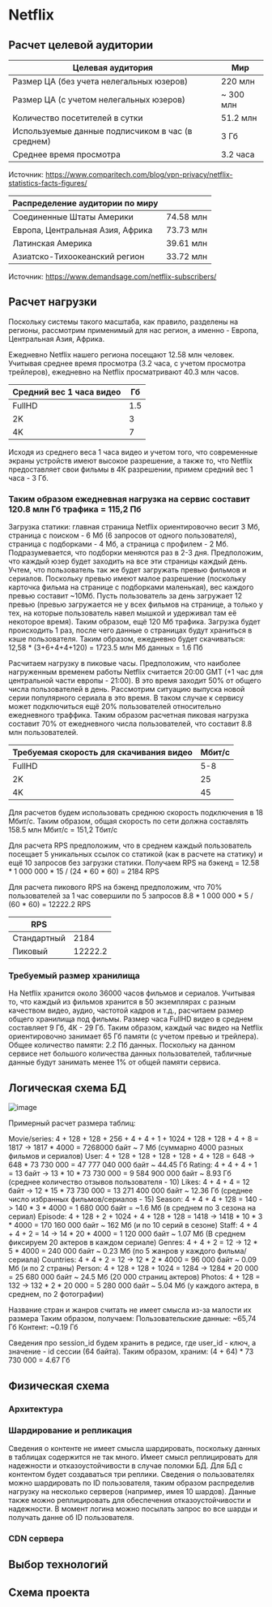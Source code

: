 # Netflix

## Расчет целевой аудитории

| Целевая аудитория                                 | Мир       |
|---------------------------------------------------|-----------|
| Размер ЦА (без учета нелегальных юзеров)          | 220 млн   |
| Размер ЦА (с учетом нелегальных юзеров)           | ~ 300 млн |
| Количество посетителей в сутки                    | 51.2 млн  |
| Используемые данные подписчиком в час (в среднем) | 3 Гб      |
| Среднее время просмотра                           | 3.2 часа  |

Источник: https://www.comparitech.com/blog/vpn-privacy/netflix-statistics-facts-figures/


| Распределение аудитории по миру   |           |
|-----------------------------------|-----------|
| Соединенные Штаты Америки         | 74.58 млн |
| Европа, Центральная Азия, Африка  | 73.73 млн |
| Латинская Америка                 | 39.61 млн |
| Азиатско-Тихоокеанский регион     | 33.72 млн |

Источник: https://www.demandsage.com/netflix-subscribers/ 

## Расчет нагрузки

Поскольку системы такого масштаба, как правило, разделены на регионы, рассмотрим применимый для нас регион, а именно - Европа, Центральная Азия, Африка.

Ежедневно Netflix нашего региона посещают 12.58 млн человек. Учитывая среднее время просмотра (3.2 часа, с учетом просмотра трейлеров), ежедневно на Netflix просматривают 40.3 млн часов.

| Средний вес 1 часа видео  | Гб  |
|---------------------------|-----|
| FullHD                    | 1.5 |
| 2K                        | 3   |
| 4K                        | 7   |

Исходя из среднего веса 1 часа видео и учетом того, что современные экраны устройств имеют высокое разрешение, а также то, что Netflix предоставляет свои фильмы в 4К разрешении, примем средний вес 1 часа - 3 Гб.
### Таким образом ежедневная нагрузка на сервис составит 120.8 млн Гб трафика = 115,2 Пб

Загрузка статики: главная страница Netflix ориентировочно весит 3 Мб, страница с поиском - 6 Мб (6 запросов от одного пользователя), страница с подборками - 4 Мб, а страница с профилем - 2 Мб. Подразумевается, что подборки меняются раз в 2-3 дня. Предположим, что каждый юзер будет заходить на все эти страницы каждый день. Учтем, что пользователь так же будет загружать превью фильмов и сериалов. Поскольку превью имеют малое разрешение (поскольку карточка фильма на странице с подборками маленькая), вес каждого превью составит ~10Мб. Пусть пользователь за день загружает 12 превью (превью загружается не у всех фильмов на странице, а только у тех, на которые пользователь навел мышкой и удерживал там её некоторое время). Таким образом, ещё 120 Мб трафика. Загрузка будет происходить 1 раз, после чего данные о страницах будут храниться в кэше пользователя. Таким образом, ежедневно будет скачиваться: 12,58 * (3+6+4+4+120) = 1723.5 млн Мб данных = 1.6 Пб 

Расчитаем нагрузку в пиковые часы. Предположим, что наиболее нагруженным временем работы Netflix считается 20:00 GMT (+1 час для центральной части европы  - 21:00). В это время заходит 50% от общего числа пользователей в день. Рассмотрим ситуацию выпуска новой серии популярного сериала в это время. В таком случае к сервису может подключиться ещё 20% пользователей относительно ежедневного траффика. Таким образом расчетная пиковая нагрузка составит 70% от ежедневного числа пользователей, что составит 8.8 млн пользователей.

| Требуемая скорость для скачивания видео  | Мбит/с  |
|------------------------------------------|---------|
| FullHD                                   | 5-8     |
| 2K                                       | 25      |
| 4K                                       | 45      |

Для расчетов будем использовать среднюю скорость подключения в 18 Мбит/с. Таким образом, общая скорость по сети должна составлять 158.5 млн Мбит/с = 151,2 Тбит/с

Для расчета RPS предположим, что в среднем каждый пользователь посещает 5 уникальных ссылок со статикой (как в расчете на статику) и ещё 10 запросов без загрузки статики. Получаем RPS на бэкенд = 12.58 * 1 000 000 * 15 / (24 * 60 * 60) = 2184 RPS

Для расчета пикового RPS на бэкенд предположим, что 70% пользователей за 1 час совершили по 5 запросов 
8.8 * 1 000 000 * 5 / (60 * 60) = 12222.2 RPS

| RPS          |         |
|--------------|---------|
| Стандартный  | 2184    |
| Пиковый      | 12222.2 |

### Требуемый размер хранилища

На Netflix хранится около 36000 часов фильмов и сериалов. Учитывая то, что каждый из фильмов хранится в 50 экземплярах с разным качеством видео, аудио, частотой кадров и т.д., расчитаем размер общего хранилища под фильмы. Размер часа FullHD видео в среднем составляет 9 Гб, 4К - 29 Гб. Таким образом, каждый час видео на Netflix ориентировочно занимает 65 Гб памяти (с учетом превью и трейлера). Общее количество памяти: 2.2 Пб данных.
Поскольку на данном сервисе нет большого количества данных пользователей, табличные данные будут занимать менее 1% от общей памяти сервиса.

## Логическая схема БД

![image](https://user-images.githubusercontent.com/71338063/201521947-5fc6eaac-10a3-40b1-bc8f-4dd97ae73d15.png)

Примерный расчет размера таблиц:

Movie/series: 4 + 128 + 128 + 256 + 4 + 4 + 1 + 1024 + 128 + 128 + 4 + 8 = 1817 -> 1817 * 4000 = 7268000 байт ~ 7 Мб (суммарно 4000 разных фильмов и сериалов)
User: 4 + 128 + 128 + 128 + 128 + 4 + 128 = 648 -> 648 * 73 730 000 = 47 777 040 000 байт ~ 44.45 Гб
Rating: 4 + 4 + 4 + 1 = 13 байт -> 13 * 10 * 73 730 000 = 9 584 900 000 байт ~ 8.93 Гб (среднее количество отзывов пользователя - 10)
Likes: 4 + 4 + 4 = 12 байт -> 12 * 15 * 73 730 000 = 13 271 400 000 байт ~ 12.36 Гб (среднее число избранных фильмов/сериалов - 15)
Season: 4 + 4 + 4 + 128 = 140 -> 140 * 3 * 4000 = 1 680 000 байт = ~1.6 Мб (в среднем по 3 сезона на сериал)
Episode: 4 + 128 + 2 + 1024 + 4 + 128 + 128 = 1418 -> 1418 * 10 * 3 * 4000 = 170 160 000 байт ~ 162 Мб (и по 10 серий в сезоне)
Staff: 4 + 4 + 4 + 2 = 14 -> 14 * 20 * 4000 = 1 120 000 байт ~ 1.07 Мб (В среднем фиксируем 20 актеров в каждом сериале)
Genres: 4 + 4 + 2 = 12 -> 12 * 5 * 4000 = 240 000 байт ~ 0.23 Мб (по 5 жанров у каждого фильма/сериала)
Countries: 4 + 4 + 2 = 12 -> 12 * 2 * 4000 = 96 000 байт ~ 0.09 Мб (и по 2 страны)
Person: 4 + 128 + 128 + 1024 = 1284 -> 1284 * 20 000 = 25 680 000 байт ~ 24.5 Мб (20 000 страниц актеров)
Photos: 4 + 128 = 132 -> 132 * 2 * 20 000 = 5 280 000 байт ~ 5.04 Мб (у каждого актера, в среднем, по 2 фотографии)

Название стран и жанров считать не имеет смысла из-за малости их размера
Таким образом, получаем: 
Пользовательские данные: ~65,74 Гб
Контент: ~0.19 Гб

Сведения про session_id будем хранить в редисе, где user_id - ключ, а значение - id сессии (64 байта). Таким образом, храним: (4 + 64) * 73 730 000 = 4.67 Гб

## Физическая схема
### Архитектура

### Шардирование и репликация
Сведения о контенте не имеет смысла шардировать, поскольку данных в таблицах содержится не так много. Имеет смысл реплицировать для надежности и отказоустойчивости в случае поломки БД. Для БД с контентом будет создаваться три реплики.
Сведения о пользователях можно шардировать по ID пользователя, таким образом распределив нагрузку на несколько серверов (например, имея 10 шардов). Данные также можно реплицировать для обеспечения отказоустойчивости и надежности. В момент логина можно посылать запрос во все шарды и получать данне об ID пользователя.
 
### CDN сервера

## Выбор технологий

## Схема проекта

